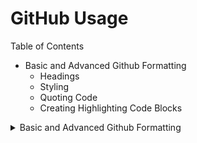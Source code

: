 # GitHub Usage

Table of Contents
- Basic and Advanced Github Formatting
  - Headings
  - Styling
  - Quoting Code
  - Creating Highlighting Code Blocks

<details>
  <summary>Basic and Advanced Github Formatting
</summary>
<p>
<details>
  <summary>
    Headings
  </summary>
  <p>
  To create a heading, add one to six # symbols before your heading text. The number of # you use will determine the size of the heading.

  Example:
  - # The largest heading
  - ## The second largest heading
  - ###### The smallest heading
</p>
</details>

<details>
  <summary>
    Styling
  </summary>
  <p>
You can create tables with pipes | and hyphens -,. Hyphens are used to create each column's header, while pipes seperate each column. You must include a blank line before your table in order for it to correctly render.

| Style | Syntax | Keyboard Shortcut | Example | Output |
| --- | --- | --- | --- | --- |
| Bold | ** ** or __ __ | Ctrl + B | <quote>** This is bold text **</quote> | **This is bold text** |
| Italic |	* * or _ _ | Ctrl+I | * This text is italicized *	| *This text is italicized* |
| Strikethrough | 	~~ ~~	| | ~~ This was mistaken text ~~ | ~~This was mistaken text~~ |
| Bold and nested italic	| ** ** and _ _	| | ** This text is _extremely_ important ** |	This text is extremely important |
| All bold and italic |	*** ***	| | *** All this text is important ***	| ***All this text is important*** |
| Subscript	| <sub> </sub> | | <sub> This is a subscript text </sub> |	This is a subscript text| 
| Superscript	| <sup> </sup> | | <sup>This is a superscript text</sup> |	This is a superscript text |
</p>
</details>

<details>
  <summary>
  Quoting Code
  </summary>
  <p>
  You can call out code or command within a sentence with single backticks. (AltGr + , / ş or Ctrl + E) The text within the backticks will not be formatted. 

  Example: 
  git status 
  git add
  git commit

  Some basic Git commands are:
  ```
  git status
  git add
  git commit
  ```
  </p>
</details>

<details>
  <summary>
    Creating Highlighting Code Blocks
  </summary>
  <p>
  You can create fenced code blocks by placing triple backticks ``` before and after the code block. We recommend placing a blank line before and after code blocks to make the raw formatting easier to read.

  Example:
  using System.Collections as;

  ```csharp
  using System.Collections;
  ```
  </p>
</details>


<p>
</details>
